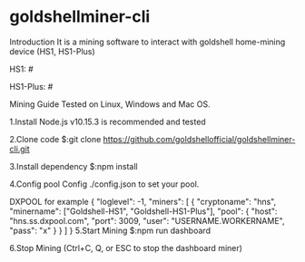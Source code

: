 # goldshellminer-cli
Introduction
It is a mining software to interact with goldshell home-mining device (HS1, HS1-Plus)

HS1: #

HS1-Plus: #

Mining Guide
Tested on Linux, Windows and Mac OS.

1.Install Node.js
v10.15.3 is recommended and tested

2.Clone code
$:git clone https://github.com/goldshellofficial/goldshellminer-cli.git

3.Install dependency
$:npm install

4.Config pool
Config ./config.json to set your pool.

DXPOOL for example
{
  "loglevel": -1,
  "miners": [
    {
      "cryptoname": "hns",
      "minername": ["Goldshell-HS1", "Goldshell-HS1-Plus"],
      "pool": {
        "host": "hns.ss.dxpool.com",
        "port": 3009,
        "user": "USERNAME.WORKERNAME",
        "pass": "x"
      }
    }
  ]
}
5.Start Mining
$:npm run dashboard

6.Stop Mining
(Ctrl+C, Q, or ESC to stop the dashboard miner)
